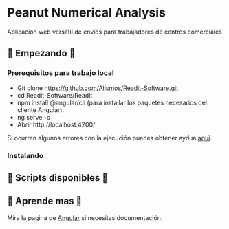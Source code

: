 # Peanut Numerical Analysis

Aplicación web versátil de envíos para trabajadores de centros comerciales

## 🚀 Empezando 🚀

### Prerequisitos para trabajo local
- Git clone https://github.com/Alismos/Readit-Software.git
- cd Readit-Software/Readit
- npm install @angular/cli (para installar los paquetes necesarios del cliente Angular).
- ng serve -o
- Abrir http://localhost:4200/

Si ocurren algunos errores con la ejecución puedes obtener aydua [aqui](https://github.com/angular/angular-cli/issues/16868).

### Instalando

## 📜 Scripts disponibles 📜

## 📖 Aprende mas 📖
Mira la pagina de [Angular](https://angular.io/guide/architecture) si necesitas documentación. 
